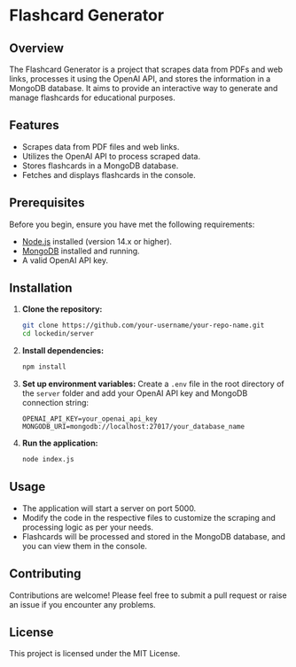 # Flashcard Generator

## Overview
The Flashcard Generator is a project that scrapes data from PDFs and web links, processes it using the OpenAI API, and stores the information in a MongoDB database. It aims to provide an interactive way to generate and manage flashcards for educational purposes.

## Features
- Scrapes data from PDF files and web links.
- Utilizes the OpenAI API to process scraped data.
- Stores flashcards in a MongoDB database.
- Fetches and displays flashcards in the console.

## Prerequisites
Before you begin, ensure you have met the following requirements:
- [Node.js](https://nodejs.org/en/download/) installed (version 14.x or higher).
- [MongoDB](https://www.mongodb.com/try/download/community) installed and running.
- A valid OpenAI API key.

## Installation

1. **Clone the repository:**
   ```bash
   git clone https://github.com/your-username/your-repo-name.git
   cd lockedin/server
   ```

2. **Install dependencies:**
   ```bash
   npm install
   ```

3. **Set up environment variables:**
   Create a `.env` file in the root directory of the `server` folder and add your OpenAI API key and MongoDB connection string:
   ```env
   OPENAI_API_KEY=your_openai_api_key
   MONGODB_URI=mongodb://localhost:27017/your_database_name
   ```

4. **Run the application:**
   ```bash
   node index.js
   ```

## Usage
- The application will start a server on port 5000.
- Modify the code in the respective files to customize the scraping and processing logic as per your needs.
- Flashcards will be processed and stored in the MongoDB database, and you can view them in the console.

## Contributing
Contributions are welcome! Please feel free to submit a pull request or raise an issue if you encounter any problems.

## License
This project is licensed under the MIT License.

```
